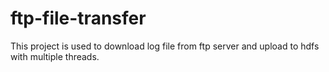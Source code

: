 # ftp-file-transfer
This project is used to download log file from ftp server and upload to hdfs with multiple threads.
